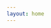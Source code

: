 ```yaml
---
layout: home
---
```

<head>
  <link rel="preload" href="https://dacubeking.com/cf-fonts/v/dancing-script/5.0.16/latin/wght/normal.woff2" as="font" type="font/woff2" crossorigin="anonymous">
  <link rel="preload" href="https://books.api.dacubeking.com/currentlyreading" as="fetch" crossorigin="anonymous">
</head>
